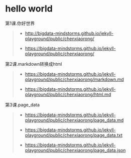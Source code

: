 # hello world 
第1课.你好世界
> - http://bigdata-mindstorms.github.io/jekyll-playground/public/chenxiaorong/
>
> - https://bigdata-mindstorms.github.io/jekyll-playground/public/chenxiaorong/

第2课.markdown转换成html
> - https://bigdata-mindstorms.github.io/jekyll-playground/public/chenxiaorong/markdown.md
>
> - https://bigdata-mindstorms.github.io/jekyll-playground/public/chenxiaorong/html.md

第3课.page_data
> - https://bigdata-mindstorms.github.io/jekyll-playground/public/chenxiaorong/page_data.md
>
> - https://bigdata-mindstorms.github.io/jekyll-playground/public/chenxiaorong/page_data.txt
>
> - https://bigdata-mindstorms.github.io/jekyll-playground/public/chenxiaorong/page_data.json
